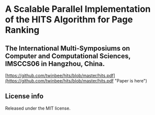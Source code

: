 # A Scalable Parallel Implementation of the HITS Algorithm for Page Ranking  #

## The International Multi-Symposiums on Computer and Computational Sciences, IMSCCS06 in Hangzhou, China. ##

[https://github.com/twinbee/hits/blob/master/hits.pdf](https://github.com/twinbee/hits/blob/master/hits.pdf "Paper is here")

## License info ##

Released under the MIT license.